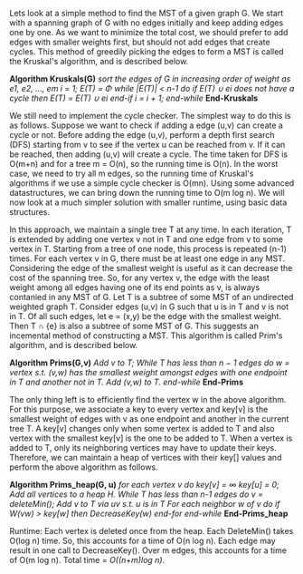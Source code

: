 Lets look at a simple method to find the MST of a given graph G. We start with a spanning graph of G with no edges initially and keep adding edges one by one. As we want to minimize the total cost, we should prefer to add edges with smaller weights first, but should not add edges that create cycles. This method of greedily picking the edges to form a MST is called the Kruskal's algorithm, and is described below.  

**Algorithm Kruskals(G)**
*sort the edges of G in increasing order of weight as e1, e2, ..., em
i = 1; E(T) = Φ
while |E(T)| < n-1 do
if E(T) ∪ ei does not have a cycle then
E(T) = E(T) ∪ ei
end-if
i = i + 1;
end-while*
**End-Kruskals**  

We still need to implement the cycle checker. The simplest way to do this is as follows. Suppose we want to check if adding a edge (u,v) can create a cycle or not. Before adding the edge (u,v), perform a depth first search (DFS) starting from v to see if the vertex u can be reached from v. If it can be reached, then adding (u,v) will create a cycle. The time taken for DFS is O(m+n) and for a tree m = O(n), so the running time is O(n). In the worst case, we need to try all m edges, so the running time of Kruskal's algorithms if we use a simple cycle checker is O(mn). Using some advanced datastructures, we can bring down the running time to O(m log n). We will now look at a much simpler solution with smaller runtime, using basic data structures.  

In this approach, we maintain a single tree T at any time. In each iteration, T is extended by adding one vertex v not in T and one edge from v to some vertex in T. Starting from a tree of one node, this process is repeated (n-1) times. For each vertex v in G, there must be at least one edge in any MST. Considering the edge of the smallest weight is useful as it can decrease the cost of the spanning tree. So, for any vertex v, the edge with the least weight among all edges having one of its end points as v, is always contanied in any MST of G. Let T is a subtree of some MST of an undirected weighted graph T. Consider edges (u,v) in G such that u is in T and v is not in T. Of all such edges, let e = (x,y) be the edge with the smallest weight. Then T ∩ {e} is also a subtree of some MST of G. This suggests an incemental method of constructing a MST. This algorithm is called Prim's algorithm, and is described below.  

**Algorithm Prims(G,v)**
*Add v to T;
While T has less than n − 1 edges do
w = vertex s.t. (v,w) has the smallest weight amongst edges with one endpoint in T and another not in T.
Add (v,w) to T.
end-while*
**End-Prims**

The only thing left is to efficiently find the vertex w in the above algorithm. For this purpose, we associate a key to every vertex and key[v] is the smallest weight of edges with v as one endpoint and another in the current tree T. A key[v] changes only when some vertex is added to T and also vertex with the smallest key[v] is the one to be added to T. When a vertex is added to T, only its neighboring vertices may have to update their keys. Therefore, we can maintain a heap of vertices with their key[] values and perform the above algorithm as follows.  

**Algorithm Prims_heap(G, u)**
*for each vertex v do key[v] = ∞
key[u] = 0;
Add all vertices to a heap H.
While T has less than n-1 edges do
v = deleteMin();
Add v to T via uv s.t. u is in T
For each neighbor w of v do
if W(vw) > key[w] then DecreaseKey(w)
end-for
end-while*
**End-Prims_heap**

Runtime: Each vertex is deleted once from the heap. Each DeleteMin() takes O(log n) time. So, this accounts for a time of O(n log n). Each edge may result in one call to DecreaseKey(). Over m edges, this accounts for a time of O(m log n). Total time = *O((n+m)log n)*.


